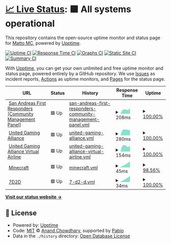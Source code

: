 # [📈 Live Status](https://status.unitedgamingalliance.com): <!--live status--> **🟩 All systems operational**

This repository contains the open-source uptime monitor and status page for [Matto MC](mgmc.au), powered by [Upptime](https://github.com/upptime/upptime).

[![Uptime CI](https://github.com/mattomc/ugaupptime/workflows/Uptime%20CI/badge.svg)](https://github.com/mattomc/ugaupptime/actions?query=workflow%3A%22Uptime+CI%22)
[![Response Time CI](https://github.com/mattomc/ugaupptime/workflows/Response%20Time%20CI/badge.svg)](https://github.com/mattomc/ugaupptime/actions?query=workflow%3A%22Response+Time+CI%22)
[![Graphs CI](https://github.com/mattomc/ugaupptime/workflows/Graphs%20CI/badge.svg)](https://github.com/mattomc/ugaupptime/actions?query=workflow%3A%22Graphs+CI%22)
[![Static Site CI](https://github.com/mattomc/ugaupptime/workflows/Static%20Site%20CI/badge.svg)](https://github.com/mattomc/ugaupptime/actions?query=workflow%3A%22Static+Site+CI%22)
[![Summary CI](https://github.com/mattomc/ugaupptime/workflows/Summary%20CI/badge.svg)](https://github.com/mattomc/ugaupptime/actions?query=workflow%3A%22Summary+CI%22)

With [Upptime](https://upptime.js.org), you can get your own unlimited and free uptime monitor and status page, powered entirely by a GitHub repository. We use [Issues](https://github.com/mattomc/ugaupptime/issues) as incident reports, [Actions](https://github.com/mattomc/ugaupptime/actions) as uptime monitors, and [Pages](https://status.unitedgamingalliance.com) for the status page.

<!--start: status pages-->
<!-- This summary is generated by Upptime (https://github.com/upptime/upptime) -->
<!-- Do not edit this manually, your changes will be overwritten -->
<!-- prettier-ignore -->
| URL | Status | History | Response Time | Uptime |
| --- | ------ | ------- | ------------- | ------ |
| <img alt="" src="https://icons.duckduckgo.com/ip3/cms.safrgaming.com.ico" height="13"> [San Andreas First Responders [Community Management Panel]](https://cms.safrgaming.com) | 🟩 Up | [san-andreas-first-responders-community-management-panel.yml](https://github.com/mattomc/ugaupptime/commits/HEAD/history/san-andreas-first-responders-community-management-panel.yml) | <details><summary><img alt="Response time graph" src="./graphs/san-andreas-first-responders-community-management-panel/response-time-week.png" height="20"> 208ms</summary><br><a href="https://status.unitedgamingalliance.com/history/san-andreas-first-responders-community-management-panel"><img alt="Response time 208" src="https://img.shields.io/endpoint?url=https%3A%2F%2Fraw.githubusercontent.com%2Fmattomc%2Fugaupptime%2FHEAD%2Fapi%2Fsan-andreas-first-responders-community-management-panel%2Fresponse-time.json"></a><br><a href="https://status.unitedgamingalliance.com/history/san-andreas-first-responders-community-management-panel"><img alt="24-hour response time 373" src="https://img.shields.io/endpoint?url=https%3A%2F%2Fraw.githubusercontent.com%2Fmattomc%2Fugaupptime%2FHEAD%2Fapi%2Fsan-andreas-first-responders-community-management-panel%2Fresponse-time-day.json"></a><br><a href="https://status.unitedgamingalliance.com/history/san-andreas-first-responders-community-management-panel"><img alt="7-day response time 208" src="https://img.shields.io/endpoint?url=https%3A%2F%2Fraw.githubusercontent.com%2Fmattomc%2Fugaupptime%2FHEAD%2Fapi%2Fsan-andreas-first-responders-community-management-panel%2Fresponse-time-week.json"></a><br><a href="https://status.unitedgamingalliance.com/history/san-andreas-first-responders-community-management-panel"><img alt="30-day response time 208" src="https://img.shields.io/endpoint?url=https%3A%2F%2Fraw.githubusercontent.com%2Fmattomc%2Fugaupptime%2FHEAD%2Fapi%2Fsan-andreas-first-responders-community-management-panel%2Fresponse-time-month.json"></a><br><a href="https://status.unitedgamingalliance.com/history/san-andreas-first-responders-community-management-panel"><img alt="1-year response time 208" src="https://img.shields.io/endpoint?url=https%3A%2F%2Fraw.githubusercontent.com%2Fmattomc%2Fugaupptime%2FHEAD%2Fapi%2Fsan-andreas-first-responders-community-management-panel%2Fresponse-time-year.json"></a></details> | <details><summary><a href="https://status.unitedgamingalliance.com/history/san-andreas-first-responders-community-management-panel">100.00%</a></summary><a href="https://status.unitedgamingalliance.com/history/san-andreas-first-responders-community-management-panel"><img alt="All-time uptime 100.00%" src="https://img.shields.io/endpoint?url=https%3A%2F%2Fraw.githubusercontent.com%2Fmattomc%2Fugaupptime%2FHEAD%2Fapi%2Fsan-andreas-first-responders-community-management-panel%2Fuptime.json"></a><br><a href="https://status.unitedgamingalliance.com/history/san-andreas-first-responders-community-management-panel"><img alt="24-hour uptime 100.00%" src="https://img.shields.io/endpoint?url=https%3A%2F%2Fraw.githubusercontent.com%2Fmattomc%2Fugaupptime%2FHEAD%2Fapi%2Fsan-andreas-first-responders-community-management-panel%2Fuptime-day.json"></a><br><a href="https://status.unitedgamingalliance.com/history/san-andreas-first-responders-community-management-panel"><img alt="7-day uptime 100.00%" src="https://img.shields.io/endpoint?url=https%3A%2F%2Fraw.githubusercontent.com%2Fmattomc%2Fugaupptime%2FHEAD%2Fapi%2Fsan-andreas-first-responders-community-management-panel%2Fuptime-week.json"></a><br><a href="https://status.unitedgamingalliance.com/history/san-andreas-first-responders-community-management-panel"><img alt="30-day uptime 100.00%" src="https://img.shields.io/endpoint?url=https%3A%2F%2Fraw.githubusercontent.com%2Fmattomc%2Fugaupptime%2FHEAD%2Fapi%2Fsan-andreas-first-responders-community-management-panel%2Fuptime-month.json"></a><br><a href="https://status.unitedgamingalliance.com/history/san-andreas-first-responders-community-management-panel"><img alt="1-year uptime 100.00%" src="https://img.shields.io/endpoint?url=https%3A%2F%2Fraw.githubusercontent.com%2Fmattomc%2Fugaupptime%2FHEAD%2Fapi%2Fsan-andreas-first-responders-community-management-panel%2Fuptime-year.json"></a></details>
| <img alt="" src="https://icons.duckduckgo.com/ip3/forum.unitedgamingalliance.com.ico" height="13"> [United Gaming Alliance](https://forum.unitedgamingalliance.com) | 🟩 Up | [united-gaming-alliance.yml](https://github.com/mattomc/ugaupptime/commits/HEAD/history/united-gaming-alliance.yml) | <details><summary><img alt="Response time graph" src="./graphs/united-gaming-alliance/response-time-week.png" height="20"> 280ms</summary><br><a href="https://status.unitedgamingalliance.com/history/united-gaming-alliance"><img alt="Response time 280" src="https://img.shields.io/endpoint?url=https%3A%2F%2Fraw.githubusercontent.com%2Fmattomc%2Fugaupptime%2FHEAD%2Fapi%2Funited-gaming-alliance%2Fresponse-time.json"></a><br><a href="https://status.unitedgamingalliance.com/history/united-gaming-alliance"><img alt="24-hour response time 377" src="https://img.shields.io/endpoint?url=https%3A%2F%2Fraw.githubusercontent.com%2Fmattomc%2Fugaupptime%2FHEAD%2Fapi%2Funited-gaming-alliance%2Fresponse-time-day.json"></a><br><a href="https://status.unitedgamingalliance.com/history/united-gaming-alliance"><img alt="7-day response time 280" src="https://img.shields.io/endpoint?url=https%3A%2F%2Fraw.githubusercontent.com%2Fmattomc%2Fugaupptime%2FHEAD%2Fapi%2Funited-gaming-alliance%2Fresponse-time-week.json"></a><br><a href="https://status.unitedgamingalliance.com/history/united-gaming-alliance"><img alt="30-day response time 280" src="https://img.shields.io/endpoint?url=https%3A%2F%2Fraw.githubusercontent.com%2Fmattomc%2Fugaupptime%2FHEAD%2Fapi%2Funited-gaming-alliance%2Fresponse-time-month.json"></a><br><a href="https://status.unitedgamingalliance.com/history/united-gaming-alliance"><img alt="1-year response time 280" src="https://img.shields.io/endpoint?url=https%3A%2F%2Fraw.githubusercontent.com%2Fmattomc%2Fugaupptime%2FHEAD%2Fapi%2Funited-gaming-alliance%2Fresponse-time-year.json"></a></details> | <details><summary><a href="https://status.unitedgamingalliance.com/history/united-gaming-alliance">100.00%</a></summary><a href="https://status.unitedgamingalliance.com/history/united-gaming-alliance"><img alt="All-time uptime 100.00%" src="https://img.shields.io/endpoint?url=https%3A%2F%2Fraw.githubusercontent.com%2Fmattomc%2Fugaupptime%2FHEAD%2Fapi%2Funited-gaming-alliance%2Fuptime.json"></a><br><a href="https://status.unitedgamingalliance.com/history/united-gaming-alliance"><img alt="24-hour uptime 100.00%" src="https://img.shields.io/endpoint?url=https%3A%2F%2Fraw.githubusercontent.com%2Fmattomc%2Fugaupptime%2FHEAD%2Fapi%2Funited-gaming-alliance%2Fuptime-day.json"></a><br><a href="https://status.unitedgamingalliance.com/history/united-gaming-alliance"><img alt="7-day uptime 100.00%" src="https://img.shields.io/endpoint?url=https%3A%2F%2Fraw.githubusercontent.com%2Fmattomc%2Fugaupptime%2FHEAD%2Fapi%2Funited-gaming-alliance%2Fuptime-week.json"></a><br><a href="https://status.unitedgamingalliance.com/history/united-gaming-alliance"><img alt="30-day uptime 100.00%" src="https://img.shields.io/endpoint?url=https%3A%2F%2Fraw.githubusercontent.com%2Fmattomc%2Fugaupptime%2FHEAD%2Fapi%2Funited-gaming-alliance%2Fuptime-month.json"></a><br><a href="https://status.unitedgamingalliance.com/history/united-gaming-alliance"><img alt="1-year uptime 100.00%" src="https://img.shields.io/endpoint?url=https%3A%2F%2Fraw.githubusercontent.com%2Fmattomc%2Fugaupptime%2FHEAD%2Fapi%2Funited-gaming-alliance%2Fuptime-year.json"></a></details>
| <img alt="" src="https://icons.duckduckgo.com/ip3/va.unitedgamingalliance.com.ico" height="13"> [United Gaming Alliance Virtual Airline](https://va.unitedgamingalliance.com) | 🟩 Up | [united-gaming-alliance-virtual-airline.yml](https://github.com/mattomc/ugaupptime/commits/HEAD/history/united-gaming-alliance-virtual-airline.yml) | <details><summary><img alt="Response time graph" src="./graphs/united-gaming-alliance-virtual-airline/response-time-week.png" height="20"> 154ms</summary><br><a href="https://status.unitedgamingalliance.com/history/united-gaming-alliance-virtual-airline"><img alt="Response time 154" src="https://img.shields.io/endpoint?url=https%3A%2F%2Fraw.githubusercontent.com%2Fmattomc%2Fugaupptime%2FHEAD%2Fapi%2Funited-gaming-alliance-virtual-airline%2Fresponse-time.json"></a><br><a href="https://status.unitedgamingalliance.com/history/united-gaming-alliance-virtual-airline"><img alt="24-hour response time 277" src="https://img.shields.io/endpoint?url=https%3A%2F%2Fraw.githubusercontent.com%2Fmattomc%2Fugaupptime%2FHEAD%2Fapi%2Funited-gaming-alliance-virtual-airline%2Fresponse-time-day.json"></a><br><a href="https://status.unitedgamingalliance.com/history/united-gaming-alliance-virtual-airline"><img alt="7-day response time 154" src="https://img.shields.io/endpoint?url=https%3A%2F%2Fraw.githubusercontent.com%2Fmattomc%2Fugaupptime%2FHEAD%2Fapi%2Funited-gaming-alliance-virtual-airline%2Fresponse-time-week.json"></a><br><a href="https://status.unitedgamingalliance.com/history/united-gaming-alliance-virtual-airline"><img alt="30-day response time 154" src="https://img.shields.io/endpoint?url=https%3A%2F%2Fraw.githubusercontent.com%2Fmattomc%2Fugaupptime%2FHEAD%2Fapi%2Funited-gaming-alliance-virtual-airline%2Fresponse-time-month.json"></a><br><a href="https://status.unitedgamingalliance.com/history/united-gaming-alliance-virtual-airline"><img alt="1-year response time 154" src="https://img.shields.io/endpoint?url=https%3A%2F%2Fraw.githubusercontent.com%2Fmattomc%2Fugaupptime%2FHEAD%2Fapi%2Funited-gaming-alliance-virtual-airline%2Fresponse-time-year.json"></a></details> | <details><summary><a href="https://status.unitedgamingalliance.com/history/united-gaming-alliance-virtual-airline">100.00%</a></summary><a href="https://status.unitedgamingalliance.com/history/united-gaming-alliance-virtual-airline"><img alt="All-time uptime 100.00%" src="https://img.shields.io/endpoint?url=https%3A%2F%2Fraw.githubusercontent.com%2Fmattomc%2Fugaupptime%2FHEAD%2Fapi%2Funited-gaming-alliance-virtual-airline%2Fuptime.json"></a><br><a href="https://status.unitedgamingalliance.com/history/united-gaming-alliance-virtual-airline"><img alt="24-hour uptime 100.00%" src="https://img.shields.io/endpoint?url=https%3A%2F%2Fraw.githubusercontent.com%2Fmattomc%2Fugaupptime%2FHEAD%2Fapi%2Funited-gaming-alliance-virtual-airline%2Fuptime-day.json"></a><br><a href="https://status.unitedgamingalliance.com/history/united-gaming-alliance-virtual-airline"><img alt="7-day uptime 100.00%" src="https://img.shields.io/endpoint?url=https%3A%2F%2Fraw.githubusercontent.com%2Fmattomc%2Fugaupptime%2FHEAD%2Fapi%2Funited-gaming-alliance-virtual-airline%2Fuptime-week.json"></a><br><a href="https://status.unitedgamingalliance.com/history/united-gaming-alliance-virtual-airline"><img alt="30-day uptime 100.00%" src="https://img.shields.io/endpoint?url=https%3A%2F%2Fraw.githubusercontent.com%2Fmattomc%2Fugaupptime%2FHEAD%2Fapi%2Funited-gaming-alliance-virtual-airline%2Fuptime-month.json"></a><br><a href="https://status.unitedgamingalliance.com/history/united-gaming-alliance-virtual-airline"><img alt="1-year uptime 100.00%" src="https://img.shields.io/endpoint?url=https%3A%2F%2Fraw.githubusercontent.com%2Fmattomc%2Fugaupptime%2FHEAD%2Fapi%2Funited-gaming-alliance-virtual-airline%2Fuptime-year.json"></a></details>
| <img alt="" src="https://icons.duckduckgo.com/ip3/null.ico" height="13"> [Minecraft](149.28.42.129) | 🟩 Up | [minecraft.yml](https://github.com/mattomc/ugaupptime/commits/HEAD/history/minecraft.yml) | <details><summary><img alt="Response time graph" src="./graphs/minecraft/response-time-week.png" height="20"> 45ms</summary><br><a href="https://status.unitedgamingalliance.com/history/minecraft"><img alt="Response time 45" src="https://img.shields.io/endpoint?url=https%3A%2F%2Fraw.githubusercontent.com%2Fmattomc%2Fugaupptime%2FHEAD%2Fapi%2Fminecraft%2Fresponse-time.json"></a><br><a href="https://status.unitedgamingalliance.com/history/minecraft"><img alt="24-hour response time 70" src="https://img.shields.io/endpoint?url=https%3A%2F%2Fraw.githubusercontent.com%2Fmattomc%2Fugaupptime%2FHEAD%2Fapi%2Fminecraft%2Fresponse-time-day.json"></a><br><a href="https://status.unitedgamingalliance.com/history/minecraft"><img alt="7-day response time 45" src="https://img.shields.io/endpoint?url=https%3A%2F%2Fraw.githubusercontent.com%2Fmattomc%2Fugaupptime%2FHEAD%2Fapi%2Fminecraft%2Fresponse-time-week.json"></a><br><a href="https://status.unitedgamingalliance.com/history/minecraft"><img alt="30-day response time 45" src="https://img.shields.io/endpoint?url=https%3A%2F%2Fraw.githubusercontent.com%2Fmattomc%2Fugaupptime%2FHEAD%2Fapi%2Fminecraft%2Fresponse-time-month.json"></a><br><a href="https://status.unitedgamingalliance.com/history/minecraft"><img alt="1-year response time 45" src="https://img.shields.io/endpoint?url=https%3A%2F%2Fraw.githubusercontent.com%2Fmattomc%2Fugaupptime%2FHEAD%2Fapi%2Fminecraft%2Fresponse-time-year.json"></a></details> | <details><summary><a href="https://status.unitedgamingalliance.com/history/minecraft">98.56%</a></summary><a href="https://status.unitedgamingalliance.com/history/minecraft"><img alt="All-time uptime 98.56%" src="https://img.shields.io/endpoint?url=https%3A%2F%2Fraw.githubusercontent.com%2Fmattomc%2Fugaupptime%2FHEAD%2Fapi%2Fminecraft%2Fuptime.json"></a><br><a href="https://status.unitedgamingalliance.com/history/minecraft"><img alt="24-hour uptime 97.97%" src="https://img.shields.io/endpoint?url=https%3A%2F%2Fraw.githubusercontent.com%2Fmattomc%2Fugaupptime%2FHEAD%2Fapi%2Fminecraft%2Fuptime-day.json"></a><br><a href="https://status.unitedgamingalliance.com/history/minecraft"><img alt="7-day uptime 98.56%" src="https://img.shields.io/endpoint?url=https%3A%2F%2Fraw.githubusercontent.com%2Fmattomc%2Fugaupptime%2FHEAD%2Fapi%2Fminecraft%2Fuptime-week.json"></a><br><a href="https://status.unitedgamingalliance.com/history/minecraft"><img alt="30-day uptime 98.56%" src="https://img.shields.io/endpoint?url=https%3A%2F%2Fraw.githubusercontent.com%2Fmattomc%2Fugaupptime%2FHEAD%2Fapi%2Fminecraft%2Fuptime-month.json"></a><br><a href="https://status.unitedgamingalliance.com/history/minecraft"><img alt="1-year uptime 98.56%" src="https://img.shields.io/endpoint?url=https%3A%2F%2Fraw.githubusercontent.com%2Fmattomc%2Fugaupptime%2FHEAD%2Fapi%2Fminecraft%2Fuptime-year.json"></a></details>
| <img alt="" src="https://icons.duckduckgo.com/ip3/null.ico" height="13"> [7D2D](149.28.42.129) | 🟩 Up | [7-d2-d.yml](https://github.com/mattomc/ugaupptime/commits/HEAD/history/7-d2-d.yml) | <details><summary><img alt="Response time graph" src="./graphs/7-d2-d/response-time-week.png" height="20"> 34ms</summary><br><a href="https://status.unitedgamingalliance.com/history/7-d2-d"><img alt="Response time 34" src="https://img.shields.io/endpoint?url=https%3A%2F%2Fraw.githubusercontent.com%2Fmattomc%2Fugaupptime%2FHEAD%2Fapi%2F7-d2-d%2Fresponse-time.json"></a><br><a href="https://status.unitedgamingalliance.com/history/7-d2-d"><img alt="24-hour response time 62" src="https://img.shields.io/endpoint?url=https%3A%2F%2Fraw.githubusercontent.com%2Fmattomc%2Fugaupptime%2FHEAD%2Fapi%2F7-d2-d%2Fresponse-time-day.json"></a><br><a href="https://status.unitedgamingalliance.com/history/7-d2-d"><img alt="7-day response time 34" src="https://img.shields.io/endpoint?url=https%3A%2F%2Fraw.githubusercontent.com%2Fmattomc%2Fugaupptime%2FHEAD%2Fapi%2F7-d2-d%2Fresponse-time-week.json"></a><br><a href="https://status.unitedgamingalliance.com/history/7-d2-d"><img alt="30-day response time 34" src="https://img.shields.io/endpoint?url=https%3A%2F%2Fraw.githubusercontent.com%2Fmattomc%2Fugaupptime%2FHEAD%2Fapi%2F7-d2-d%2Fresponse-time-month.json"></a><br><a href="https://status.unitedgamingalliance.com/history/7-d2-d"><img alt="1-year response time 34" src="https://img.shields.io/endpoint?url=https%3A%2F%2Fraw.githubusercontent.com%2Fmattomc%2Fugaupptime%2FHEAD%2Fapi%2F7-d2-d%2Fresponse-time-year.json"></a></details> | <details><summary><a href="https://status.unitedgamingalliance.com/history/7-d2-d">100.00%</a></summary><a href="https://status.unitedgamingalliance.com/history/7-d2-d"><img alt="All-time uptime 100.00%" src="https://img.shields.io/endpoint?url=https%3A%2F%2Fraw.githubusercontent.com%2Fmattomc%2Fugaupptime%2FHEAD%2Fapi%2F7-d2-d%2Fuptime.json"></a><br><a href="https://status.unitedgamingalliance.com/history/7-d2-d"><img alt="24-hour uptime 100.00%" src="https://img.shields.io/endpoint?url=https%3A%2F%2Fraw.githubusercontent.com%2Fmattomc%2Fugaupptime%2FHEAD%2Fapi%2F7-d2-d%2Fuptime-day.json"></a><br><a href="https://status.unitedgamingalliance.com/history/7-d2-d"><img alt="7-day uptime 100.00%" src="https://img.shields.io/endpoint?url=https%3A%2F%2Fraw.githubusercontent.com%2Fmattomc%2Fugaupptime%2FHEAD%2Fapi%2F7-d2-d%2Fuptime-week.json"></a><br><a href="https://status.unitedgamingalliance.com/history/7-d2-d"><img alt="30-day uptime 100.00%" src="https://img.shields.io/endpoint?url=https%3A%2F%2Fraw.githubusercontent.com%2Fmattomc%2Fugaupptime%2FHEAD%2Fapi%2F7-d2-d%2Fuptime-month.json"></a><br><a href="https://status.unitedgamingalliance.com/history/7-d2-d"><img alt="1-year uptime 100.00%" src="https://img.shields.io/endpoint?url=https%3A%2F%2Fraw.githubusercontent.com%2Fmattomc%2Fugaupptime%2FHEAD%2Fapi%2F7-d2-d%2Fuptime-year.json"></a></details>

<!--end: status pages-->

[**Visit our status website →**](https://status.unitedgamingalliance.com)

## 📄 License

- Powered by: [Upptime](https://github.com/upptime/upptime)
- Code: [MIT](./LICENSE) © [Anand Chowdhary](https://anandchowdhary.com), supported by [Pabio](https://pabio.com)
- Data in the `./history` directory: [Open Database License](https://opendatacommons.org/licenses/odbl/1-0/)
